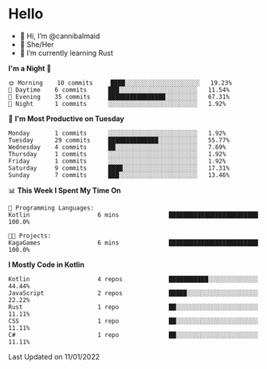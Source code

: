 # Hello
- 👋 Hi, I’m @cannibalmaid
- 👀 She/Her
- 🌱 I’m currently learning Rust

<!--START_SECTION:waka-->
**I'm a Night 🦉** 

```text
🌞 Morning    10 commits     ████░░░░░░░░░░░░░░░░░░░░░   19.23% 
🌆 Daytime    6 commits      ███░░░░░░░░░░░░░░░░░░░░░░   11.54% 
🌃 Evening    35 commits     ████████████████░░░░░░░░░   67.31% 
🌙 Night      1 commits      ░░░░░░░░░░░░░░░░░░░░░░░░░   1.92%

```
📅 **I'm Most Productive on Tuesday** 

```text
Monday       1 commits      ░░░░░░░░░░░░░░░░░░░░░░░░░   1.92% 
Tuesday      29 commits     ██████████████░░░░░░░░░░░   55.77% 
Wednesday    4 commits      ██░░░░░░░░░░░░░░░░░░░░░░░   7.69% 
Thursday     1 commits      ░░░░░░░░░░░░░░░░░░░░░░░░░   1.92% 
Friday       1 commits      ░░░░░░░░░░░░░░░░░░░░░░░░░   1.92% 
Saturday     9 commits      ████░░░░░░░░░░░░░░░░░░░░░   17.31% 
Sunday       7 commits      ███░░░░░░░░░░░░░░░░░░░░░░   13.46%

```


📊 **This Week I Spent My Time On** 

```text
💬 Programming Languages: 
Kotlin                   6 mins              █████████████████████████   100.0%

🐱‍💻 Projects: 
KagaGames                6 mins              █████████████████████████   100.0%

```

**I Mostly Code in Kotlin** 

```text
Kotlin                   4 repos             ███████████░░░░░░░░░░░░░░   44.44% 
JavaScript               2 repos             █████░░░░░░░░░░░░░░░░░░░░   22.22% 
Rust                     1 repo              ██░░░░░░░░░░░░░░░░░░░░░░░   11.11% 
CSS                      1 repo              ██░░░░░░░░░░░░░░░░░░░░░░░   11.11% 
C#                       1 repo              ██░░░░░░░░░░░░░░░░░░░░░░░   11.11%

```



 Last Updated on 11/01/2022
<!--END_SECTION:waka-->
